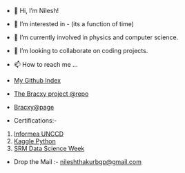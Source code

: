 - 👋 Hi, I’m Nilesh!
- 👀 I’m interested in - (its a function of time)
- 🌱 I’m currently involved in physics and computer science.
- 💞️ I’m looking to collaborate on coding projects.
- 📫 How to reach me ...
- [My Github Index](https://nileshthakur2003.github.io/theCentralServer/)




- [The Bracxy project @repo](https://github.com/Nileshthakur2003/bracxy)
- [Bracxy@page](https://nileshthakur2003.github.io/bracxy/)
- Certifications:-
1. [Informea UNCCD](https://nileshthakur2003.github.io/theCentralServer/informea.png)
2. [Kaggle Python](https://www.kaggle.com/learn/certification/nileshqwerty/python)
3. [SRM Data Science Week](https://nileshthakur2003.github.io/theCentralServer/srmds.png)
- Drop the Mail :- [nileshthakurbgp@gmail.com](mailto:nileshthakurbgp@gmail.com)

